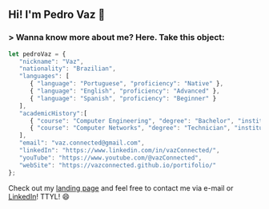 <h2>Hi! I'm Pedro Vaz 👋</h2>

### > Wanna know more about me? Here. Take this object:
```javascript
let pedroVaz = {
   "nickname": "Vaz",
   "nationality": "Brazilian",
   "languages": [
      { "language": "Portuguese", "proficiency": "Native" },
      { "language": "English", "proficiency": "Advanced" },
      { "language": "Spanish", "proficiency": "Beginner" }
   ],
   "academicHistory":[
      { "course": "Computer Engineering", "degree": "Bachelor", "institution": "Cefet-MG", "status": "in progress" },
      { "course": "Computer Networks", "degree": "Technician", "institution": "Cefet-MG", "status": "completed" }
   ],
   "email": "vaz.connected@gmail.com",
   "linkedIn": "https://www.linkedin.com/in/vazConnected/",
   "youTube": "https://www.youtube.com/@vazConnected",
   "webSite": "https://vazconnected.github.io/portifolio/"
};
```
Check out my [landing page](http://vazconnected.github.io/portifolio/) and feel free to contact me via e-mail or [LinkedIn](https://www.linkedin.com/in/vazConnected/)! TTYL! 😄
